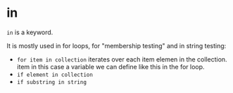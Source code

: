 # in

`in` is a keyword.

It is mostly used in for loops, for "membership testing" and in string testing:

- `for item in collection` iterates over each item elemen in the collection. item in this case a variable we can define like this in the for loop.
- `if element in collection`
- `if substring in string`
